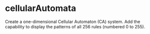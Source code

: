 # cellularAutomata

Create  a  one-dimensional  Cellular  Automaton  (CA)  system.
Add  the  capability  to  display  the  patterns  of  all  256  rules (numbered 0 to 255). 
